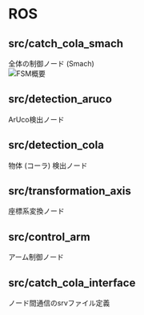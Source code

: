 # ROS

## src/catch_cola_smach
全体の制御ノード (Smach)  
![FSM概要](https://github.com/HayatoKato/arm-pick-cola/blob/main/ros/src/catch_cola_smach/FSM/FSM.png)

## src/detection_aruco
ArUco検出ノード  

## src/detection_cola
物体 (コーラ) 検出ノード  

## src/transformation_axis
座標系変換ノード  

## src/control_arm
アーム制御ノード   

## src/catch_cola_interface
ノード間通信のsrvファイル定義  

